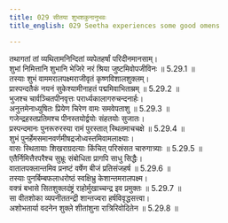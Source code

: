 ```yaml
---
title: 029 सीतया शुभशकुनानुभवः
title_english: 029 Seetha experiences some good omens

---
```

<div class="audioEmbed"  caption="श्रीराम-हरिसीताराममूर्ति-घनपाठिभ्यां वचनम्" src="https://archive.org/download/Ramayana-recitation-Sriram-harisItArAmamUrti-Ghanapaati-v2/Kanda_5/Kanda_5_SK-029-Seetha_experiences_some_good_omens.mp3"></div>

  
तथागतां तां व्यथितामनिन्दितां व्यपेतहर्षां परिदीनमानसाम्।  
शुभां निमित्तानि शुभानि भेजिरे नरं श्रिया जुष्टमिवोपजीविनः ॥ 5.29.1 ॥   
तस्याः शुभं वाममरालपक्ष्मराजीवृतं कृष्णविशालशुक्लम्।  
प्रास्पन्दतैकं नयनं सुकेश्यामीनाहतं पद्ममिवाभिताम्रम् ॥ 5.29.2 ॥   
भुजश्च चार्वञ्चितपीनवृत्तः परार्ध्यकालागरुचन्दनार्हः।  
अनुत्तमेनाध्युषितः प्रियेण चिरेण वामः समवेपताशु ॥ 5.29.3 ॥   
गजेन्द्रहस्तप्रतिमश्च पीनस्तयोर्द्वयोः संहतयोः सुजातः।  
प्रस्पन्दमानः पुनरूरुरस्या रामं पुरस्तात् स्थितमाचचक्षे ॥ 5.29.4 ॥   
शुभं पुनर्हेमसमानवर्णमीषद्रजोध्वस्तमिवामलाक्ष्याः।  
वासः स्थितायाः शिखराग्रदत्याः किंचित् परिस्रंसत चारुगात्र्याः ॥ 5.29.5 ॥   
एतैर्निमित्तैरपरैश्च सुभ्रूः संबोधिता प्रागपि साधु सिद्धैः।  
वातातपक्लान्तमिव प्रनष्टं वर्षेण बीजं प्रतिसंजहर्ष ॥ 5.29.6 ॥   
तस्याः पुनर्बिम्बफलाधरोष्ठं स्वक्षिभ्रु केशान्तमरालपक्ष्म।  
वक्त्रं बभासे सितशुक्लदंष्ट्रं राहोर्मुखाच्चन्द्र इव प्रमुक्तः ॥ 5.29.7 ॥   
सा वीतशोका व्यपनीततन्द्री शान्तज्वरा हर्षविवृद्धसत्त्वा।  
अशोभतार्या वदनेन शुक्ले शीतांशुना रात्रिरिवोदितेन ॥ 5.29.8 ॥   